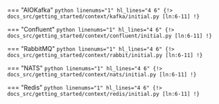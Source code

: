 === "AIOKafka"
    ```python linenums="1" hl_lines="4 6"
    {!> docs_src/getting_started/context/kafka/initial.py [ln:6-11] !}
    ```

=== "Confluent"
    ```python linenums="1" hl_lines="4 6"
    {!> docs_src/getting_started/context/confluent/initial.py [ln:6-11] !}
    ```

=== "RabbitMQ"
    ```python linenums="1" hl_lines="4 6"
    {!> docs_src/getting_started/context/rabbit/initial.py [ln:6-11] !}
    ```

=== "NATS"
    ```python linenums="1" hl_lines="4 6"
    {!> docs_src/getting_started/context/nats/initial.py [ln:6-11] !}
    ```

=== "Redis"
    ```python linenums="1" hl_lines="4 6"
    {!> docs_src/getting_started/context/redis/initial.py [ln:6-11] !}
    ```
